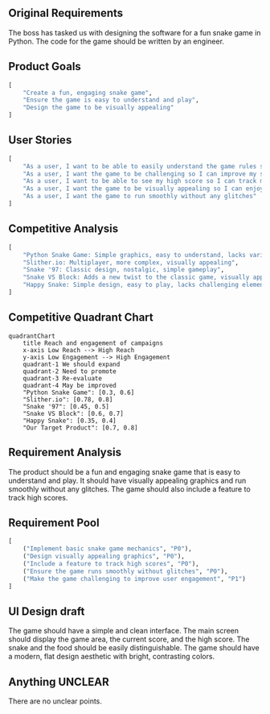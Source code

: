 ## Original Requirements
The boss has tasked us with designing the software for a fun snake game in Python. The code for the game should be written by an engineer.

## Product Goals
```python
[
    "Create a fun, engaging snake game",
    "Ensure the game is easy to understand and play",
    "Design the game to be visually appealing"
]
```

## User Stories
```python
[
    "As a user, I want to be able to easily understand the game rules so I can start playing quickly",
    "As a user, I want the game to be challenging so I can improve my skills",
    "As a user, I want to be able to see my high score so I can track my progress",
    "As a user, I want the game to be visually appealing so I can enjoy playing it",
    "As a user, I want the game to run smoothly without any glitches"
]
```

## Competitive Analysis
```python
[
    "Python Snake Game: Simple graphics, easy to understand, lacks variety in gameplay",
    "Slither.io: Multiplayer, more complex, visually appealing",
    "Snake '97: Classic design, nostalgic, simple gameplay",
    "Snake VS Block: Adds a new twist to the classic game, visually appealing",
    "Happy Snake: Simple design, easy to play, lacks challenging elements"
]
```

## Competitive Quadrant Chart
```mermaid
quadrantChart
    title Reach and engagement of campaigns
    x-axis Low Reach --> High Reach
    y-axis Low Engagement --> High Engagement
    quadrant-1 We should expand
    quadrant-2 Need to promote
    quadrant-3 Re-evaluate
    quadrant-4 May be improved
    "Python Snake Game": [0.3, 0.6]
    "Slither.io": [0.78, 0.8]
    "Snake '97": [0.45, 0.5]
    "Snake VS Block": [0.6, 0.7]
    "Happy Snake": [0.35, 0.4]
    "Our Target Product": [0.7, 0.8]
```

## Requirement Analysis
The product should be a fun and engaging snake game that is easy to understand and play. It should have visually appealing graphics and run smoothly without any glitches. The game should also include a feature to track high scores.

## Requirement Pool
```python
[
    ("Implement basic snake game mechanics", "P0"),
    ("Design visually appealing graphics", "P0"),
    ("Include a feature to track high scores", "P0"),
    ("Ensure the game runs smoothly without glitches", "P0"),
    ("Make the game challenging to improve user engagement", "P1")
]
```

## UI Design draft
The game should have a simple and clean interface. The main screen should display the game area, the current score, and the high score. The snake and the food should be easily distinguishable. The game should have a modern, flat design aesthetic with bright, contrasting colors.

## Anything UNCLEAR
There are no unclear points.